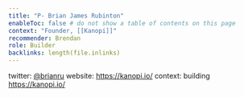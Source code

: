 ```yaml
---
title: "P- Brian James Rubinton"
enableToc: false # do not show a table of contents on this page
context: "Founder, [[Kanopi]]"
recommender: Brendan
role: Builder
backlinks: length(file.inlinks) 
---
```

twitter: [@brianru](https://twitter.com/brianru?lang=en)
website: https://kanopi.io/
context: building https://kanopi.io/